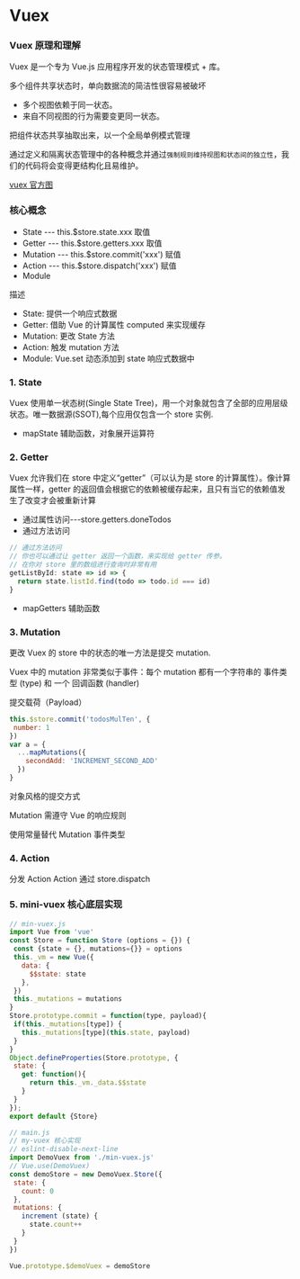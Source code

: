 # Vuex

### Vuex 原理和理解

Vuex 是一个专为 Vue.js 应用程序开发的状态管理模式 + 库。

多个组件共享状态时，单向数据流的简洁性很容易被破坏
- 多个视图依赖于同一状态。
- 来自不同视图的行为需要变更同一状态。

把组件状态共享抽取出来，以一个全局单例模式管理 

通过定义和隔离状态管理中的各种概念并通过`强制规则维持视图和状态间的独立性`，我们的代码将会变得更结构化且易维护。

[vuex 官方图](./vuex.png)

### 核心概念
- State --- this.$store.state.xxx 取值
- Getter --- this.$store.getters.xxx 取值
- Mutation --- this.$store.commit('xxx') 赋值
- Action --- this.$store.dispatch('xxx') 赋值
- Module

描述
- State: 提供一个响应式数据
- Getter: 借助 Vue 的计算属性 computed 来实现缓存
- Mutation: 更改 State 方法
- Action: 触发 mutation 方法
- Module: Vue.set 动态添加到 state 响应式数据中

### 1. State
Vuex 使用单一状态树(Single State Tree)，用一个对象就包含了全部的应用层级状态。唯一数据源(SSOT),每个应用仅包含一个 store 实例.

- mapState 辅助函数，对象展开运算符

### 2. Getter
Vuex 允许我们在 store 中定义“getter”（可以认为是 store 的计算属性）。像计算属性一样，getter 的返回值会根据它的依赖被缓存起来，且只有当它的依赖值发生了改变才会被重新计算

- 通过属性访问---store.getters.doneTodos
- 通过方法访问
```javascript
// 通过方法访问
// 你也可以通过让 getter 返回一个函数，来实现给 getter 传参。
// 在你对 store 里的数组进行查询时非常有用
getListById: state => id => {
  return state.listId.find(todo => todo.id === id)
}
```
- mapGetters 辅助函数

### 3. Mutation
更改 Vuex 的 store 中的状态的唯一方法是提交 mutation.

Vuex 中的 mutation 非常类似于事件：每个 mutation 都有一个字符串的 事件类型 (type) 和 一个 回调函数 (handler)

提交载荷（Payload）
```javascript
this.$store.commit('todosMulTen', {
 number: 1
})
var a = {
  ...mapMutations({
    secondAdd: 'INCREMENT_SECOND_ADD'
  })
}
```
对象风格的提交方式

Mutation 需遵守 Vue 的响应规则

 使用常量替代 Mutation 事件类型
 
 
 ### 4. Action
 
 分发 Action
 Action 通过 store.dispatch
 
 
 ### 5. mini-vuex 核心底层实现
 ```javascript
// min-vuex.js
import Vue from 'vue'
const Store = function Store (options = {}) {
  const {state = {}, mutations={}} = options
  this._vm = new Vue({
    data: {
      $$state: state
    },
  })
  this._mutations = mutations
}
Store.prototype.commit = function(type, payload){
  if(this._mutations[type]) {
    this._mutations[type](this.state, payload)
  }
}
Object.defineProperties(Store.prototype, {
  state: {
    get: function(){
      return this._vm._data.$$state
    }
  }
});
export default {Store}

// main.js
// my-vuex 核心实现
// eslint-disable-next-line
import DemoVuex from './min-vuex.js'
// Vue.use(DemoVuex)
const demoStore = new DemoVuex.Store({
  state: {
    count: 0
  },
  mutations: {
    increment (state) {
      state.count++
    }
  }
})

Vue.prototype.$demoVuex = demoStore


```